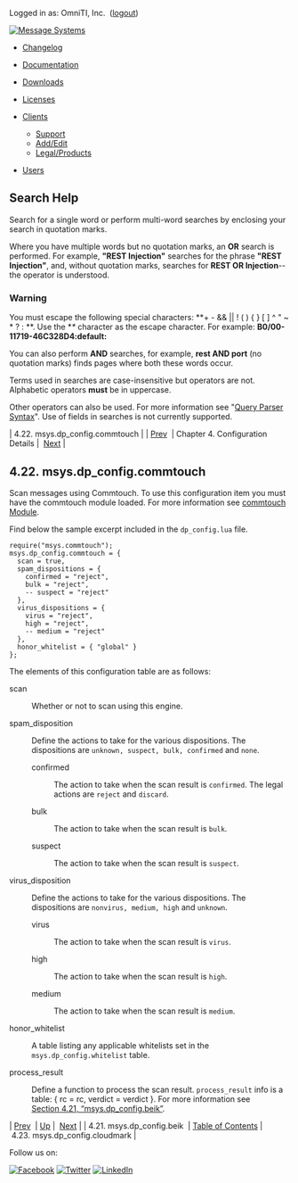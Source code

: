 Logged in as: OmniTI, Inc.  ([logout](https://support.messagesystems.com/logout.php))

[![Message Systems](https://support.messagesystems.com/images/ms-white205.png)](https://support.messagesystems.com/start.php) 

*   [Changelog](https://support.messagesystems.com/start.php?show=changelog)
*   [Documentation](https://support.messagesystems.com/docs/)
*   [Downloads](https://support.messagesystems.com/start.php)

*   [Licenses](https://support.messagesystems.com/license_summary.php)
*   <a href="">Clients</a>
    *   [Support](https://support.messagesystems.com/cs.php)
    *   [Add/Edit](https://support.messagesystems.com/edit_client.php)
    *   [Legal/Products](https://support.messagesystems.com/edit_products.php)
*   [Users](https://support.messagesystems.com/edit_customer.php)

## Search Help

Search for a single word or perform multi-word searches by enclosing your search in quotation marks.

Where you have multiple words but no quotation marks, an **OR** search is performed. For example, **"REST Injection"** searches for the phrase **"REST Injection"**, and, without quotation marks, searches for **REST OR Injection**--the operator is understood.

### Warning

You must escape the following special characters: **+ - && || ! ( ) { } [ ] ^ " ~ * ? : \**. Use the **\** character as the escape character. For example: **B0/00-11719-46C328D4\:default\:**

You can also perform **AND** searches, for example, **rest AND port** (no quotation marks) finds pages where both these words occur.

Terms used in searches are case-insensitive but operators are not. Alphabetic operators **must** be in uppercase.

Other operators can also be used. For more information see "[Query Parser Syntax](https://lucene.apache.org/core/old_versioned_docs/versions/3_0_0/queryparsersyntax.html)". Use of fields in searches is not currently supported.

| 4.22. msys.dp_config.commtouch |
| [Prev](policy.default.configuration.msys.dp_config.beik.php)  | Chapter 4. Configuration Details |  [Next](policy.default.configuration.msys.dp_config.cloudmark.php) |

## 4.22. msys.dp_config.commtouch

Scan messages using Commtouch. To use this configuration item you must have the commtouch module loaded. For more information see [commtouch Module](https://support.messagesystems.com/docs/web-ref/modules.commtouch.php).

Find below the sample excerpt included in the `dp_config.lua` file.

```
require("msys.commtouch");
msys.dp_config.commtouch = {
  scan = true,
  spam_dispositions = {
    confirmed = "reject",
    bulk = "reject",
    -- suspect = "reject"
  },
  virus_dispositions = {
    virus = "reject",
    high = "reject",
    -- medium = "reject"
  },
  honor_whitelist = { "global" }
};
```

The elements of this configuration table are as follows:

<dl class="variablelist">

<dt>scan</dt>

<dd>

Whether or not to scan using this engine.

</dd>

<dt>spam_disposition</dt>

<dd>

Define the actions to take for the various dispositions. The dispositions are `unknown, suspect, bulk, confirmed` and `none`.

<dl class="variablelist">

<dt>confirmed</dt>

<dd>

The action to take when the scan result is `confirmed`. The legal actions are `reject` and `discard`.

</dd>

<dt>bulk</dt>

<dd>

The action to take when the scan result is `bulk`.

</dd>

<dt>suspect</dt>

<dd>

The action to take when the scan result is `suspect`.

</dd>

</dl>

</dd>

<dt>virus_disposition</dt>

<dd>

Define the actions to take for the various dispositions. The dispositions are `nonvirus, medium, high` and `unknown`.

<dl class="variablelist">

<dt>virus</dt>

<dd>

The action to take when the scan result is `virus`.

</dd>

<dt>high</dt>

<dd>

The action to take when the scan result is `high`.

</dd>

<dt>medium</dt>

<dd>

The action to take when the scan result is `medium`.

</dd>

</dl>

</dd>

<dt>honor_whitelist</dt>

<dd>

A table listing any applicable whitelists set in the `msys.dp_config.whitelist` table.

</dd>

<dt>process_result</dt>

<dd>

Define a function to process the scan result. `process_result` info is a table: { rc = rc, verdict = verdict }. For more information see [Section 4.21, “msys.dp_config.beik”](policy.default.configuration.msys.dp_config.beik.php "4.21. msys.dp_config.beik").

</dd>

</dl>

| [Prev](policy.default.configuration.msys.dp_config.beik.php)  | [Up](policy.default.configuration.php) |  [Next](policy.default.configuration.msys.dp_config.cloudmark.php) |
| 4.21. msys.dp_config.beik  | [Table of Contents](index.php) |  4.23. msys.dp_config.cloudmark |

Follow us on:

[![Facebook](https://support.messagesystems.com/images/icon-facebook.png)](http://www.facebook.com/messagesystems) [![Twitter](https://support.messagesystems.com/images/icon-twitter.png)](http://twitter.com/#!/MessageSystems) [![LinkedIn](https://support.messagesystems.com/images/icon-linkedin.png)](http://www.linkedin.com/company/message-systems)